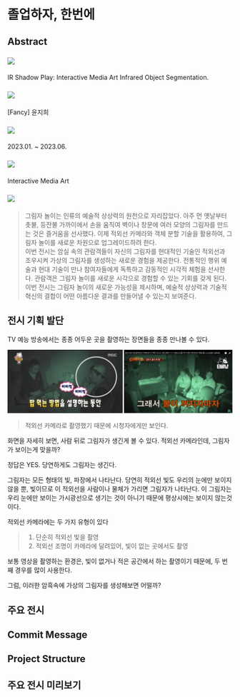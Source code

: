 # 졸업하자, 한번에
## Abstract
### <img src="https://img.shields.io/badge/전시명-FFCA28?style=flat-square&logo=logo&logoColor=black"/>
IR Shadow Play: Interactive Media Art Infrared Object Segmentation.<br/>
### <img src="https://img.shields.io/badge/작가-FDF4DC?style=flat-square&logo=logo&logoColor=black"/>
[Fancy] 윤지희<br/>
### <img src="https://img.shields.io/badge/개발기간-EFF5F0?style=flat-square&logo=logo&logoColor=black"/>
2023.01. ~ 2023.06.<br/>
### <img src="https://img.shields.io/badge/장르-F1F3EF?style=flat-square&logo=logo&logoColor=black"/>
Interactive Media Art<br/>
### <img src="https://img.shields.io/badge/전시소개-D9EFF9?style=flat-square&logo=logo&logoColor=black"/>
> 그림자 놀이는 인류의 예술적 상상력의 원천으로 자리잡았다. 아주 먼 옛날부터 촛불, 등잔불 가까이에서 손을 움직여 벽이나 창문에 여러 모양의 그림자를 만드는 것은 즐거움을 선사했다. 이제 적외선 카메라와 객체 분할 기술을 활용하여, 그림자 놀이를 새로운 차원으로 업그레이드하려 한다.<br/>
> 이번 전시는 암실 속의 관람객들이 자신의 그림자를 현대적인 기술인 적외선과 조우시켜 가상의 그림자를 생성하는 새로운 경험을 제공한다. 전통적인 행위 예술과 현대 기술이 만나 참여자들에게 독특하고 감동적인 시각적 체험을 선사한다. 관람객은 그림자 놀이를 새로운 시각으로 경험할 수 있는 기회를 갖게 된다. 이번 전시는 그림자 놀이의 새로운 가능성을 제시하며, 예술적 상상력과 기술적 혁신의 결합이 어떤 아름다운 결과를 만들어낼 수 있는지 보여준다.


## 전시 기획 발단
TV 예능 방송에서는 종종 어두운 곳을 촬영하는 장면들을 종종 만나볼 수 있다.

<img src="tvshow.png">

> 적외선 카메라로 촬영했기 때문에 시청자에게만 보인다.

화면을 자세히 보면, 사람 뒤로 그림자가 생긴게 볼 수 있다.
적외선 카메라인데, 그림자가 보이는게 맞을까?

정답은 YES. 당연하게도 그림자는 생긴다.

그림자는 모든 형태의 빛, 파장에서 나타난다. 당연히 적외선 빛도 우리의 눈에만 보이지 않을 뿐, 빛이므로 이 적외선을 사람이나 물체가 가리면 그림자가 나타난다. 이 그림자는 우리 눈에만 보이는 가시광선으로 생기는 것이 아니기 때문에 평상시에는 보이지 않는것이다.

적외선 카메라에는 두 가지 유형이 있다
> 1. 단순히 적외선 빛을 촬영<br/>
> 2. 적외선 조명이 카메라에 달려있어, 빛이 없는 곳에서도 촬영

보통 영상을 촬영하는 환경은, 빛이 없거나 적은 공간에서 하는 촬영이기 때문에, 두 번째 경우를 많이 사용한다.

그럼, 이러한 암흑속에 가상의 그림자를 생성해보면 어떨까?


## 주요 전시


## Commit Message


## Project Structure

## 주요 전시 미리보기

